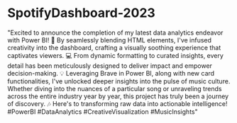 # SpotifyDashboard-2023


"Excited to announce the completion of my latest data analytics endeavor with Power BI! 🚀 By seamlessly blending HTML elements, I've infused creativity into the dashboard, crafting a visually soothing experience that captivates viewers. 💻 From dynamic formatting to curated insights, every detail has been meticulously designed to deliver impact and empower decision-making. 💡 Leveraging Brave in Power BI, along with new card functionalities, I've unlocked deeper insights into the pulse of music culture. Whether diving into the nuances of a particular song or unraveling trends across the entire industry year by year, this project has truly been a journey of discovery. 🎶 Here's to transforming raw data into actionable intelligence! #PowerBI #DataAnalytics #CreativeVisualization #MusicInsights"






